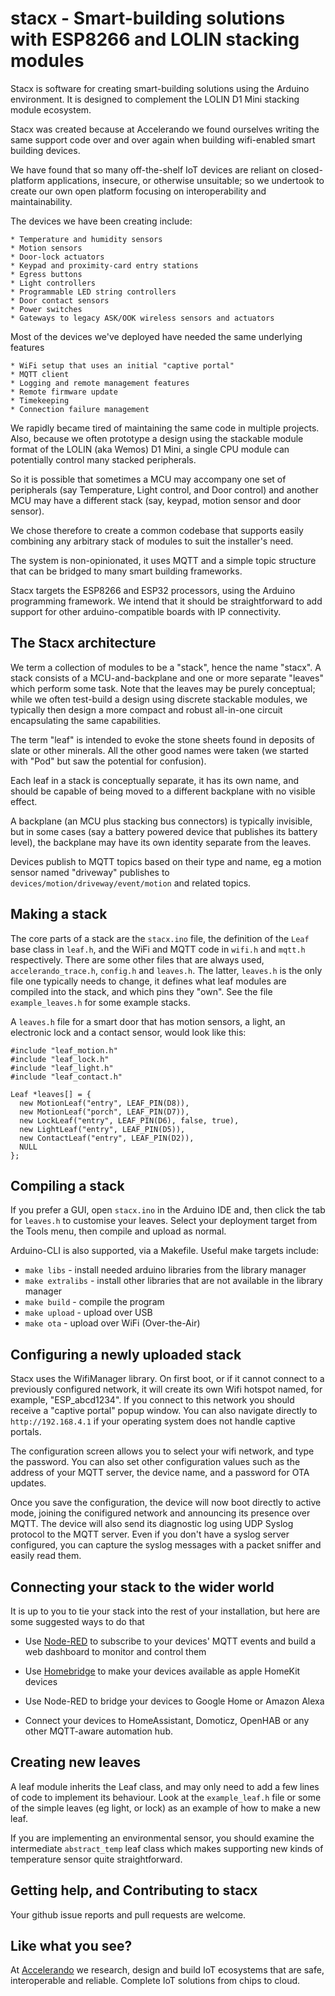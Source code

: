 # stacx - Smart-building solutions with ESP8266 and LOLIN stacking modules

Stacx is software for creating smart-building solutions using the
Arduino environment.  It is designed to complement the LOLIN D1 Mini
stacking module ecosystem.

Stacx was created because at Accelerando we found ourselves writing
the same support code over and over again when building  wifi-enabled smart
building devices.

We have found that so many off-the-shelf IoT devices are reliant on
closed-platform applications, insecure, or otherwise unsuitable; so we
undertook to create our own open platform focusing on interoperability
and maintainability.

The devices we have been creating include:

	* Temperature and humidity sensors
	* Motion sensors
	* Door-lock actuators
	* Keypad and proximity-card entry stations
	* Egress buttons
	* Light controllers
	* Programmable LED string controllers
	* Door contact sensors
	* Power switches
	* Gateways to legacy ASK/OOK wireless sensors and actuators

Most of the devices we've deployed have needed the same underlying
features

	* WiFi setup that uses an initial "captive portal"
	* MQTT client
	* Logging and remote management features
	* Remote firmware update
	* Timekeeping
	* Connection failure management

We rapidly became tired of maintaining the same code in multiple
projects.   Also, because we often prototype a design using the
stackable module format of the LOLIN (aka Wemos) D1 Mini, a single
CPU module can potentially control many stacked peripherals.

So it is possible that sometimes a MCU may accompany one set of
peripherals (say Temperature, Light control, and Door control) and
another MCU may have a different stack (say, keypad, motion sensor and
door sensor).

We chose therefore to create a common codebase that supports easily combining any
arbitrary stack of modules to suit the installer's need.

The system is non-opinionated, it uses MQTT and a simple topic structure
that can be bridged to many smart building frameworks.

Stacx targets the ESP8266 and ESP32 processors, using the Arduino
programming framework.   We intend that it should be straightforward to
add support for other arduino-compatible boards with IP connectivity.

## The Stacx architecture

We term a collection of modules to be a "stack", hence the name
"stacx".   A stack consists of a MCU-and-backplane and one or more separate "leaves"
which perform some task.   Note that the leaves may be purely
conceptual; while we often test-build a design using discrete stackable modules, we 
typically then design a more compact and robust all-in-one circuit encapsulating the same capabilities.

The term "leaf" is intended to evoke the stone sheets found in
deposits of slate or other minerals.  All the other good names were
taken (we started with "Pod" but saw the potential for confusion).

Each leaf in a stack is conceptually separate, it has its own name,
and should be capable of being moved to a different backplane with no
visible effect.

A backplane (an MCU plus stacking bus connectors) is typically
invisible, but in some cases (say a battery powered device that
publishes its battery level), the backplane may have its own identity
separate from the leaves.

Devices publish to MQTT topics based on their type and name, eg a motion sensor named "driveway" 
publishes to `devices/motion/driveway/event/motion` and related topics.

## Making a stack

The core parts of a stack are the `stacx.ino` file, the definition of
the `Leaf` base class in `leaf.h`, and the WiFi and MQTT code in
`wifi.h` and `mqtt.h` respectively.  There are some other files that
are always used, `accelerando_trace.h`, `config.h` and `leaves.h`.
The latter, `leaves.h` is the only file one typically needs to change,
it defines what leaf modules are compiled into the stack, and which
pins they "own".  See the file `example_leaves.h` for some example
stacks.

A `leaves.h` file for a smart door that has motion sensors, a light,
an electronic lock and a contact sensor, would look like this:

```
#include "leaf_motion.h"
#include "leaf_lock.h"
#include "leaf_light.h"
#include "leaf_contact.h"

Leaf *leaves[] = {
  new MotionLeaf("entry", LEAF_PIN(D8)),
  new MotionLeaf("porch", LEAF_PIN(D7)),
  new LockLeaf("entry", LEAF_PIN(D6), false, true),
  new LightLeaf("entry", LEAF_PIN(D5)),
  new ContactLeaf("entry", LEAF_PIN(D2)),
  NULL
};
```

## Compiling a stack

If you prefer a GUI, open `stacx.ino` in the Arduino IDE and, then
click the tab for `leaves.h` to customise your leaves.   Select your
deployment target from the Tools menu, then compile and upload as
normal.

Arduino-CLI is also supported, via a Makefile.  Useful make targets include:

* `make libs` - install needed arduino libraries from the library manager
* `make extralibs` - install other libraries that are not available in
  the library manager
* `make build` - compile the program
* `make upload` - upload over USB
* `make ota` - upload over WiFi (Over-the-Air)

## Configuring a newly uploaded stack

Stacx uses the WifiManager library.  On first boot, or if it cannot
connect to a previously configured network, it will create its own
Wifi hotspot named, for example, "ESP_abcd1234".   If you connect to
this network you should receive a "captive portal" popup window.   You
can also navigate directly to `http://192.168.4.1` if your operating
system does not handle captive portals.

The configuration screen allows you to select your wifi network, and
type the password.   You can also set other configuration values such
as the address of your MQTT server, the device name, and a password
for OTA updates.

Once you save the configuration, the device will now boot directly to
active mode, joining the conifigured network and announcing its
presence over MQTT.   The device will also send its diagnostic log
using UDP Syslog protocol to the MQTT server.   Even if you don't have
a syslog server configured, you can capture the syslog messages with a
packet sniffer and easily read them.

## Connecting your stack to the wider world

It is up to you to tie your stack into the rest of your installation,
but here are some suggested ways to do that

  * Use [Node-RED](https://nodered.org/) to subscribe to your devices' MQTT events and build a
	web dashboard to monitor and control them

  * Use [Homebridge](https://homebridge.io/) to make your devices available as apple HomeKit
	devices

  * Use Node-RED to bridge your devices to Google Home or Amazon Alexa

  * Connect your devices to HomeAssistant, Domoticz, OpenHAB or any
	other MQTT-aware automation hub.

## Creating new leaves

A leaf module inherits the Leaf class, and may only need to add a few lines
of code to implement its behaviour.   Look at the `example_leaf.h`
file or some of the simple leaves (eg light, or lock) as an example of
how to make a new leaf.

If you are implementing an environmental sensor, you should examine
the intermediate `abstract_temp` leaf class which makes supporting new
kinds of temperature sensor quite straightforward.

## Getting help, and Contributing to stacx

Your github issue reports and pull requests are welcome.

## Like what you see?

At [Accelerando](https://accelerando.com.au/) we research, design and build IoT ecosystems that are safe, interoperable and reliable.   Complete IoT solutions from chips to cloud.

